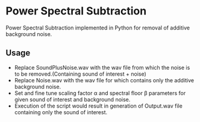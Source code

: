 # Power Spectral Subtraction

Power Spectral Subtraction implemented in Python for removal of additive background noise.

## Usage

* Replace SoundPlusNoise.wav with the wav file from which the noise is to be removed.(Containing sound of interest + noise)</br>
* Replace Noise.wav with the wav file for which contains only the additive background noise.</br>
* Set and fine tune scaling factor α and spectral floor β parameters for given sound of interest and background noise.</br>
* Execution of the script would result in generation of Output.wav file containing only the sound of interest.
